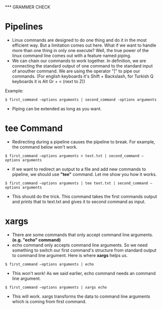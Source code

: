 *** GRAMMER CHECK

# Pipelines
 * Linux commands are designed to do one thing and do it in the most efficient way. But a limitation comes out here. What if we want to handle more than one thing in only one execute? Well, the true power of the linux command line comes out with a feature named piping. 
 * We can chain our commands to work together. In definition, we are connecting the standard output of one command to the standard input of anouther command. We are using the operator "|" to pipe our commands. (For english keyboards it's Shift + Backslash, for Turkish Q keyboards it is Alt Gr + < (next to Z))

 Example:
 ```
 $ first_command –options arguments | second_command -options arguments
 ```
 * Piping can be extended as long as you want.

 # tee Command
 * Redirecting during a pipeline causes the pipeline to break. For example, the command below won't work.
  ```
  $ first_command –options arguments > text.txt | second_command –options arguments
  ```
 * If we want to redirect an output to a file and add new commands to pipeline, we should use **"tee"** command. Let me show you how it works.
  ```
  $ first_command –options arguments | tee text.txt | second_command –options arguments
  ```
 * This should do the trick. This command takes the first commands output and prints that to text.txt and gives it to second command as input.

 # xargs
 * There are some commands that only accept command line arguments. **(e.g. "echo" command)**
 * echo command only accepts command line arguments. So we need something to switch our first command's structure from standard output to command line argument. Here is where **xargs** helps us.
  ```
  $ first_command –options arguments | echo
  ```
  * This won't work! As we said earlier, echo command needs an command line argument.

  ```
  $ first_command –options arguments | xargs echo
  ```
  * This will work. xargs transforms the data to command line arguments which is coming from first command.